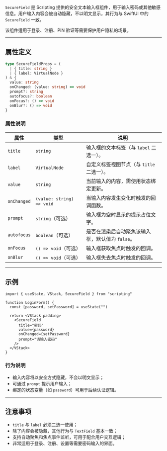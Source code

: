 `SecureField` 是 Scripting 提供的安全文本输入框组件，用于输入密码或其他敏感信息。用户输入内容会被自动隐藏，不以明文显示，其行为与 SwiftUI 中的 `SecureField` 一致。

该组件适用于登录、注册、PIN 验证等需要保护用户隐私的场景。

---

## 属性定义

```ts
type SecureFieldProps = (
  | { title: string }
  | { label: VirtualNode }
) & {
  value: string
  onChanged: (value: string) => void
  prompt?: string
  autofocus?: boolean
  onFocus?: () => void
  onBlur?: () => void
}
```

### 属性说明

| 属性          | 类型                        | 说明                           |
| ----------- | ------------------------- | ---------------------------- |
| `title`     | `string`                  | 输入框的文本标签（与 `label` 二选一）。     |
| `label`     | `VirtualNode`             | 自定义标签视图节点（与 `title` 二选一）。    |
| `value`     | `string`                  | 当前输入的内容，需使用状态绑定更新。           |
| `onChanged` | `(value: string) => void` | 当输入内容发生变化时触发的回调函数。           |
| `prompt`    | `string`（可选）              | 输入框为空时显示的提示占位文字。             |
| `autofocus` | `boolean`（可选）             | 是否在渲染后自动聚焦该输入框，默认值为 `false`。 |
| `onFocus`   | `() => void`（可选）          | 输入框获取焦点时触发的回调。               |
| `onBlur`    | `() => void`（可选）          | 输入框失去焦点时触发的回调。               |

---

## 示例

```tsx
import { useState, VStack, SecureField } from "scripting"

function LoginForm() {
  const [password, setPassword] = useState("")

  return <VStack padding>
    <SecureField
      title="密码"
      value={password}
      onChanged={setPassword}
      prompt="请输入密码"
    />
  </VStack>
}
```

### 行为说明

* 输入内容将以安全方式隐藏，不会以明文显示；
* 可通过 `prompt` 提示用户输入；
* 绑定的状态变量（如 `password`）可用于后续认证逻辑。

---

## 注意事项

* `title` 与 `label` 必须二选一使用；
* 除了内容会被隐藏，其他行为与 `TextField` 基本一致；
* 支持自动聚焦和焦点事件监听，可用于配合用户交互逻辑；
* 非常适用于登录、注册、设置等需要密码输入的界面。
